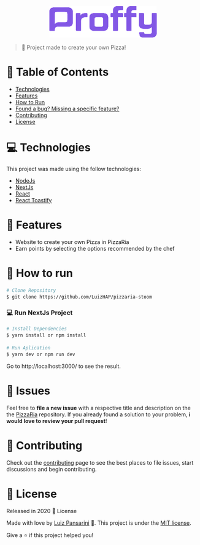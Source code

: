 <p align="center">
   <img src="https://github.com/vsamarcus/proffy/blob/master/.github/logo.png?raw=true" alt="Proffy" width="280"/>
</p>

> :rocket: Project made to create your own Pizza!

# :pushpin: Table of Contents

- [Technologies](#computer-technologies)
- [Features](#rocket-features)
- [How to Run](#construction_worker-how-to-run)
- [Found a bug? Missing a specific feature?](#bug-issues)
- [Contributing](#tada-contributing)
- [License](#closed_book-license)
# :computer: Technologies

This project was made using the follow technologies:

<ul>
  <li><a href="https://nodejs.org/en/docs/">NodeJs</a></li>
  <li><a href="https://nextjs.org/">NextJs</a></li>
  <li><a href="https://pt-br.reactjs.org/">React</a></li>
  <li><a href="https://github.com/fkhadra/react-toastify">React Toastify</a></li>
</ul>

# :rocket: Features

- Website to create your own Pizza in PizzaRia
- Earn points by selecting the options recommended by the chef

# :construction_worker: How to run

```bash
# Clone Repository
$ git clone https://github.com/LuizHAP/pizzaria-stoom
```

### 💻 Run NextJs Project

```bash
# Install Dependencies
$ yarn install or npm install

# Run Aplication
$ yarn dev or npm run dev
```

Go to http://localhost:3000/ to see the result.

# :bug: Issues

Feel free to **file a new issue** with a respective title and description on the the [PizzaRia](https://github.com/LuizHAP/pizzaria-stoom) repository. If you already found a solution to your problem, **i would love to review your pull request**!

# :tada: Contributing

Check out the [contributing](https://github.com/LuizHAP/pizzaria-stoom/blob/master/CONTRIBUTING.md) page to see the best places to file issues, start discussions and begin contributing.

# :closed_book: License

Released in 2020 :closed_book: License

Made with love by [Luiz Pansarini](https://github.com/LuizHAP/) 🚀.
This project is under the [MIT license](https://github.com/LuizHAP/pizzaria-stoom/master/LICENSE).

Give a ⭐️ if this project helped you!